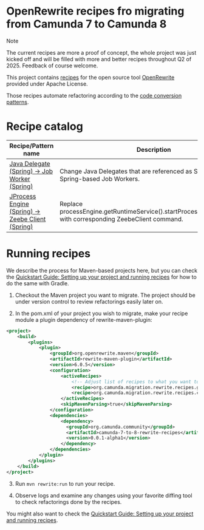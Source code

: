# OpenRewrite recipes fro migrating from Camunda 7 to Camunda 8 

> [!NOTE]  
> The current recipes are more a proof of concept, the whole project was just kicked off and will be filled with more and better recipes throughout Q2 of 2025. Feedback of course welcome.

This project contains [recipes](https://docs.openrewrite.org/concepts-and-explanations/recipes) for the open source tool [OpenRewrite](https://docs.openrewrite.org/) provided under Apache License.

Those recipes automate refactoring according to the [code conversion patterns](../patterns/).

# Recipe catalog

| Recipe/Pattern name  | Description | Class name |
| ------------- | ------------- | ------------- |
| [Java Delegate (Spring) &#8594; Job Worker (Spring)](../patterns/glue-code.md#java-delegate-spring--job-worker-spring) | Change Java Delegates that are referenced as Spring beans to Spring-based Job Workers.  | org.camunda.migration.rewrite.recipes.glue.JavaDelegateSpringToZeebeWorkerSpring |
| [JProcess Engine (Spring) &#8594; Zeebe Client (Spring)](../patterns/client.md#process-engine-spring--zeebe-client-spring) | Replace processEngine.getRuntimeService().startProcessInstanceByKey() with corresponding ZeebeClient command.  | org.camunda.migration.rewrite.recipes.client.ProcessEngineToZeebeClient |

# Running recipes

We describe the process for Maven-based projects here, but you can check the  [Quickstart Guide: Setting up your project and running recipes](https://docs.openrewrite.org/running-recipes/getting-started) for how to do the same with Gradle.

1. Checkout the Maven project you want to migrate. The project should be under version control to review refactorings easily later on.

2. In the pom.xml of your project you wish to migrate, make your recipe module a plugin dependency of rewrite-maven-plugin:

```xml
<project>
    <build>
        <plugins>
            <plugin>
                <groupId>org.openrewrite.maven</groupId>
                <artifactId>rewrite-maven-plugin</artifactId>
                <version>6.0.5</version>
                <configuration>
                    <activeRecipes>
                        <!-- Adjust list of recipes to what you want to apply: -->
                        <recipe>org.camunda.migration.rewrite.recipes.glue.JavaDelegateSpringToZeebeWorkerSpring</recipe>
                        <recipe>org.camunda.migration.rewrite.recipes.client.ProcessEngineToZeebeClient</recipe>
                    </activeRecipes>
                    <skipMavenParsing>true</skipMavenParsing>
                </configuration>
                <dependencies>
                    <dependency>
                      <groupId>org.camunda.community</groupId>
                      <artifactId>camunda-7-to-8-rewrite-recipes</artifactId>
                      <version>0.0.1-alpha1</version>
                    </dependency>
                </dependencies>
            </plugin>
        </plugins>
    </build>
</project>
```

3. Run `mvn rewrite:run` to run your recipe.

4. Observe logs and examine any changes using your favorite diffing tool to check refactorings done by the recipes.

You might also want to check the [Quickstart Guide: Setting up your project and running recipes](https://docs.openrewrite.org/running-recipes/getting-started).